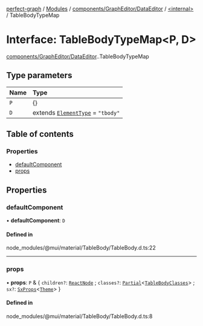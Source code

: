 [perfect-graph](../README.md) / [Modules](../modules.md) / [components/GraphEditor/DataEditor](../modules/components_GraphEditor_DataEditor.md) / [<internal\>](../modules/components_GraphEditor_DataEditor._internal_.md) / TableBodyTypeMap

# Interface: TableBodyTypeMap<P, D\>

[components/GraphEditor/DataEditor](../modules/components_GraphEditor_DataEditor.md).[<internal>](../modules/components_GraphEditor_DataEditor._internal_.md).TableBodyTypeMap

## Type parameters

| Name | Type |
| :------ | :------ |
| `P` | {} |
| `D` | extends [`ElementType`](../modules/components_GraphEditor_DataEditor._internal_.md#elementtype) = ``"tbody"`` |

## Table of contents

### Properties

- [defaultComponent](components_GraphEditor_DataEditor._internal_.TableBodyTypeMap.md#defaultcomponent)
- [props](components_GraphEditor_DataEditor._internal_.TableBodyTypeMap.md#props)

## Properties

### defaultComponent

• **defaultComponent**: `D`

#### Defined in

node_modules/@mui/material/TableBody/TableBody.d.ts:22

___

### props

• **props**: `P` & { `children?`: [`ReactNode`](../modules/components_ClusterNodeContainer._internal_.md#reactnode) ; `classes?`: [`Partial`](../modules/components_ClusterNodeContainer._internal_.md#partial)<[`TableBodyClasses`](components_GraphEditor_DataEditor._internal_.TableBodyClasses.md)\> ; `sx?`: [`SxProps`](../modules/components_GraphEditor_DataEditor._internal_.md#sxprops)<[`Theme`](components_GraphEditor_DataEditor._internal_.Theme.md)\>  }

#### Defined in

node_modules/@mui/material/TableBody/TableBody.d.ts:8

